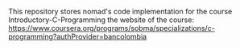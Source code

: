 This repository stores nomad's code implementation for the course Introductory-C-Programming
the website of the course: https://www.coursera.org/programs/sobma/specializations/c-programming?authProvider=bancolombia
